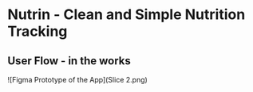 # Nutrin - Clean and Simple Nutrition Tracking
## User Flow - in the works 

![Figma Prototype of the App](Slice 2.png)
